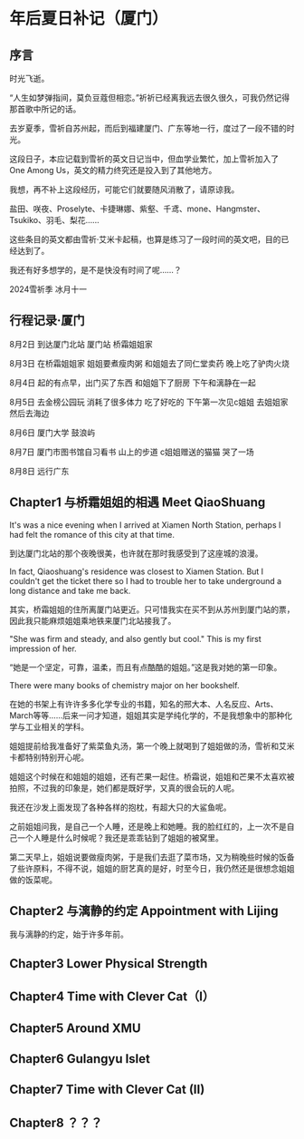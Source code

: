 # 年后夏日补记（厦门）

## 序言

时光飞逝。

“人生如梦弹指间，莫负豆蔻但相恋。”祈祈已经离我远去很久很久，可我仍然记得那首歌中所记的话。

去岁夏季，雪祈自苏州起，而后到福建厦门、广东等地一行，度过了一段不错的时光。

这段日子，本应记载到雪祈的英文日记当中，但血学业繁忙，加上雪祈加入了 One Among Us，英文的精力终究还是投入到了其他地方。

我想，再不补上这段经历，可能它们就要随风消散了，请原谅我。

盐田、咲夜、Proselyte、卡捷琳娜、紫壑、千鸢、mone、Hangmster、Tsukiko、羽毛、梨花……

这些条目的英文都由雪祈·艾米卡起稿，也算是练习了一段时间的英文吧，目的已经达到了。

我还有好多想学的，是不是快没有时间了呢……？

2024雪祈季 冰月十一

## 行程记录·厦门

8月2日 到达厦门北站 厦门站 桥霜姐姐家

8月3日 在桥霜姐姐家 姐姐要煮瘦肉粥 和姐姐去了同仁堂卖药 晚上吃了驴肉火烧

8月4日 起的有点早，出门买了东西 和姐姐下了厨房 下午和漓静在一起

8月5日 去金榜公园玩 消耗了很多体力 吃了好吃的 下午第一次见c姐姐 去姐姐家 然后去海边

8月6日 厦门大学 鼓浪屿

8月7日 厦门市图书馆自习看书 山上的步道 c姐姐赠送的猫猫 哭了一场

8月8日 远行广东

## Chapter1 与桥霜姐姐的相遇 Meet QiaoShuang

It's was a nice evening when I arrived at Xiamen North Station, perhaps I had felt the romance of this city at that time.

到达厦门北站的那个夜晚很美，也许就在那时我感受到了这座城的浪漫。

In fact, Qiaoshuang's residence was closest to Xiamen Station. But I couldn't get the ticket there so I had to trouble her to take underground a long distance and take me back.

其实，桥霜姐姐的住所离厦门站更近。只可惜我实在买不到从苏州到厦门站的票，因此我只能麻烦姐姐乘地铁来厦门北站接我了。

"She was firm and steady, and also gently but cool." This is my first impression of her.

“她是一个坚定，可靠，温柔，而且有点酷酷的姐姐。”这是我对她的第一印象。

There were many books of chemistry major on her bookshelf. 

在她的书架上有许许多多化学专业的书籍，知名的邢大本、人名反应、Arts、March等等……后来一问才知道，姐姐其实是学纯化学的，不是我想象中的那种化学与工业相关的学科。

姐姐提前给我准备好了紫菜鱼丸汤，第一个晚上就喝到了姐姐做的汤，雪祈和艾米卡都特别特别开心呢。

姐姐这个时候在和姐姐的姐姐，还有芒果一起住。桥霜说，姐姐和芒果不太喜欢被拍照，不过我的印象是，她们都是既好学，又真的很会玩的人呢。

我还在沙发上面发现了各种各样的抱枕，有超大只的大鲨鱼呢。

之前姐姐问我，是自己一个人睡，还是晚上和她睡。我的脸红红的，上一次不是自己一个人睡是什么时候呢？我还是乖乖钻到了姐姐的被窝里。

第二天早上，姐姐说要做瘦肉粥，于是我们去逛了菜市场，又为稍晚些时候的饭备了些许原料，不得不说，姐姐的厨艺真的是好，时至今日，我仍然还是很想念姐姐做的饭菜呢。



## Chapter2 与漓静的约定 Appointment with Lijing 

我与漓静的约定，始于许多年前。


## Chapter3 Lower Physical Strength

## Chapter4 Time with Clever Cat（I）

## Chapter5 Around XMU

## Chapter6 Gulangyu Islet

## Chapter7 Time with Clever Cat (II)

## Chapter8 ？？？
